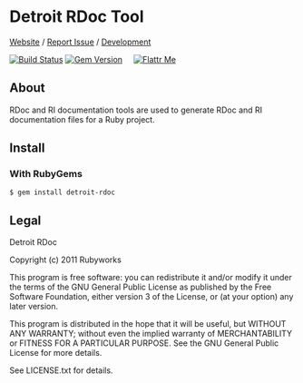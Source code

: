 # Detroit RDoc Tool

[Website](http://rubyworks.github.com/detroit-rdoc) /
[Report Issue](http://github.com/rubyworks/detroit-rdoc/issues) /
[Development](http://github.com/rubyworks/detroit-rdoc)

[![Build Status](https://secure.travis-ci.org/rubyworks/detroit-rdoc.png)](http://travis-ci.org/rubyworks/detroit-rdoc) 
[![Gem Version](https://badge.fury.io/rb/detroit-rdoc.png)](http://badge.fury.io/rb/detroit-rdoc) &nbsp; &nbsp;
[![Flattr Me](http://api.flattr.com/button/flattr-badge-large.png)](http://flattr.com/thing/324911/Rubyworks-Ruby-Development-Fund)


## About

RDoc and RI documentation tools are used to generate RDoc and RI
documentation files for a Ruby project.


## Install

### With RubyGems

    $ gem install detroit-rdoc


## Legal

Detroit RDoc

Copyright (c) 2011 Rubyworks

This program is free software: you can redistribute it and/or modify
it under the terms of the GNU General Public License as published by
the Free Software Foundation, either version 3 of the License, or
(at your option) any later version.

This program is distributed in the hope that it will be useful,
but WITHOUT ANY WARRANTY; without even the implied warranty of
MERCHANTABILITY or FITNESS FOR A PARTICULAR PURPOSE.  See the
GNU General Public License for more details.

See LICENSE.txt for details.

